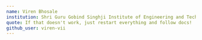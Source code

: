 ```yaml
---
name: Viren Bhosale
institution: Shri Guru Gobind Singhji Institute of Engineering and Technology
quote: If that doesn't work, just restart everything and follow docs!
github_user: viren-vii
---
```

